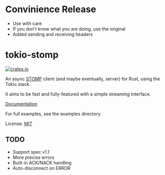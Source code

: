 # Convinience Release
* Use with care
* If you don't know what you are doing, use the original
* Added sending and receiving headers
# tokio-stomp
[![crates.io](https://img.shields.io/crates/v/tokio-stomp.svg)](https://crates.io/crates/tokio-stomp-2)

An async [STOMP](https://stomp.github.io/) client (and maybe eventually, server) for Rust, using the Tokio stack.

It aims to be fast and fully-featured with a simple streaming interface.

[Documentation](https://docs.rs/tokio-stomp/0.1.0/tokio_stomp/)

For full examples, see the examples directory.

License: [MIT](LICENSE)

## TODO

* Support spec v1.1
* More precise errors
* Built-in ACK/NACK handling
* Auto-disconnect on ERROR
